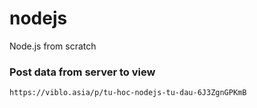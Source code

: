 # nodejs
Node.js from scratch

### Post data from server to view
    https://viblo.asia/p/tu-hoc-nodejs-tu-dau-6J3ZgnGPKmB
